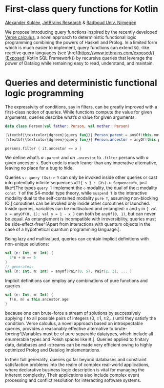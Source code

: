 First-class query functions for Kotlin
======================================

[author]: mailto:a@kuklev.com "Alexander Kuklev, JetBrains Research"
[Alexander Kuklev](mailto:a@kuklev.com),
[JetBrains Research](https://research.jetbrains.org/researchers/alexander.kuklev/)
& [Radboud Univ. Nijmegen](https://sws.cs.ru.nl/Person/Guests)

We propose introducing query functions inspired by the recently developed 
[Verse calculus](https://simon.peytonjones.org/assets/pdfs/verse-icfp23.pdf),
a novel approach to deterministic functional logic programming combining the powers of Haskell and Prolog. 
In a limited form which is much easier to implement, 
query functions can extend `SQL`-like reactive query languages
(see \href{https://www.jetbrains.com/exposed/}{Exposed: Kotlin SQL Framework}) 
by recursive queries that leverage the power of Datalog while remaining easy to read, understand, and maintain.

# Queries and deterministic functional logic programming

The expressivity of conditions, say in filters, can be greatly improved with a first-class notion of queries. 
While functions compute _the_ value for given arguments, queries describe what’s _a_ value for given arguments:
```kotlin
data class Person(val father: Person, val mother: Person)
```
```kotlin
|\textbf{\textcolor{dgreen}{query fun}}| Person.parent = anyOf(this.mother, this.father) 
|\textbf{\textcolor{dgreen}{query fun}}| Person.ancestor = anyOf(this.parent, this.ancestor.parent) // Recursion!
```
```kotlin
persons.filter { it.ancestor == x }
```

We define what’s _a_ `.parent` and _an_ `.ancestor` to `.filter` persons with _a_ given ancestor `x`. 
Such code is much leaner than any imperative alternative, leaving no place for a bug to hide.

Queries `s: query (Xs)-> Y` can only be invoked inside other queries or cast into 
potentially infinite sequences `all{ s } : (Xs)-> Sequence<Y>`, 
just like^[The types `query T` implement the `◇` modality, 
the dual of the `□` modality `const T` of the S4-modal type theory, 
while `suspend T` is the interactive modality dual to the self-contained modality `pure T`, 
assuming non-blocking IO.] 
coroutines can be invoked only inside other coroutines or launched. 
Inside queries, variables can be multivalued and entangled: `x` and `y` in `{ val x = anyOf(0, 1); val y = 1 - x }` 
can both be `anyOf(0, 1)`, but can never be equal. 
As entanglement is incompatible with irreversibility, 
queries must be side-effect-free^[Apart from interactions with quantum objects in the case of a 
hypothetical quantum programming language.].

Being lazy and multivalued, queries can contain implicit definitions with non-unique solutions:
```kotlin
val (n: Int, m: Int) {
  2*n + m == 5
}
// generates:
val (n: Int, m: Int) = anyOf(Pair(0, 5), Pair(1, 3), ... )
```

Implicit definitions can employ any combinations of pure functions and queries
```kotlin
val (n: Int, m: Int) {
  f(n, m) ≤ this.ancestor.age
}
```
because one can brute-force a stream of solutions by successively applying `f` to 
all possible pairs of integers (0, ±1, ±2,..) until they satisfy the condition.
Verse calculus, a novel approach based on introspectable queries, 
provides a reasonably effective alternative to brute-forcing^[Variables must be of pure separable datatypes, 
which include all enumerable types and Polish spaces like $\mathbb{R}$.]. 
Queries applied to finitary data, databases and -streams can be made very efficient owing to highly optimized 
Prolog and Datalog implementations.

In their full generality, queries go far beyond databases and constraint satisfaction problems into 
the realm of complex real-world applications,
where declarative business logic description is vital for managing the inherent complexity. 
Their applications also include complex event processing and conflict resolution for interacting software systems.
